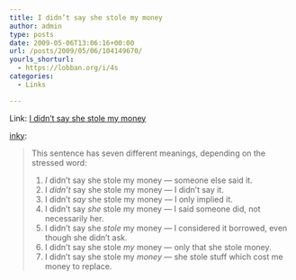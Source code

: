 ```yaml
---
title: I didn’t say she stole my money
author: admin
type: posts
date: 2009-05-06T13:06:16+00:00
url: /posts/2009/05/06/104149670/
yourls_shorturl:
  - https://lobban.org/i/4s
categories:
  - Links

---
```

Link: [I didn&#8217;t say she stole my money][1]

[inky][2]:

> This sentence has seven different meanings, depending on the stressed word:
> 
>   1. _I_ didn’t say she stole my money — someone else said it.
>   2. I _didn’t_ say she stole my money — I didn’t say it.
>   3. I didn’t _say_ she stole my money — I only implied it.
>   4. I didn’t say _she_ stole my money — I said someone did, not necessarily her.
>   5. I didn’t say she _stole_ my money — I considered it borrowed, even though she didn’t ask.
>   6. I didn’t say she stole _my_ money — only that she stole money.
>   7. I didn’t say she stole my _money_ — she stole stuff which cost me money to replace.

 [1]: http://news.ycombinator.com/item?id=583555
 [2]: http://found.boxofjunk.ws/post/103766887